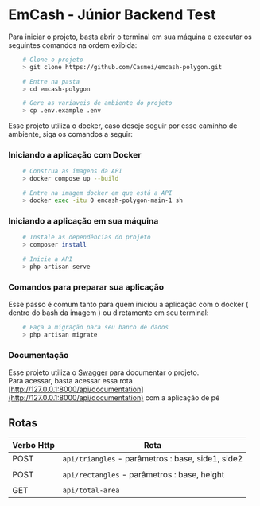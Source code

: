 # EmCash - Júnior Backend Test 
Para iniciar o projeto, basta abrir o terminal em sua máquina e executar os seguintes comandos na ordem exibida:
```sh
    # Clone o projeto
    > git clone https://github.com/Casmei/emcash-polygon.git

    # Entre na pasta
    > cd emcash-polygon

    # Gere as variaveis de ambiente do projeto
    > cp .env.example .env
```
Esse projeto utiliza o docker, caso deseje seguir por esse caminho de ambiente, siga os comandos a seguir:
### Iniciando a aplicação com Docker
```sh
    # Construa as imagens da API
    > docker compose up --build

    # Entre na imagem docker em que está a API
    > docker exec -itu 0 emcash-polygon-main-1 sh
```
### Iniciando a aplicação em sua máquina
```sh
    # Instale as dependências do projeto
    > composer install

    # Inicie a API
    > php artisan serve
```
### Comandos para preparar sua aplicação
Esse passo é comum tanto para quem iniciou a aplicação com o docker ( dentro do bash da imagem ) ou diretamente em seu terminal:
```sh
    # Faça a migração para seu banco de dados
    > php artisan migrate
```

### Documentação
Esse projeto utiliza o [Swagger](https://swagger.io/) para documentar o projeto. </br> Para acessar, basta acessar essa rota [http://127.0.0.1:8000/api/documentation](http://127.0.0.1:8000/api/documentation) com a aplicação de pé

## Rotas

| Verbo Http     |Rota                           |
|----------------|-------------------------------|
|POST|`api/triangles` - parâmetros : base, side1, side2|
||
|POST|`api/rectangles` - parâmetros : base, height|
||
|GET|`api/total-area`|
